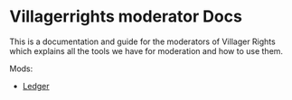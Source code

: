 # Villagerrights moderator Docs

This is a documentation and guide for the moderators of Villager Rights which explains all the tools we have for moderation and how to use them.

Mods:

- [Ledger](*\ledger.md)
